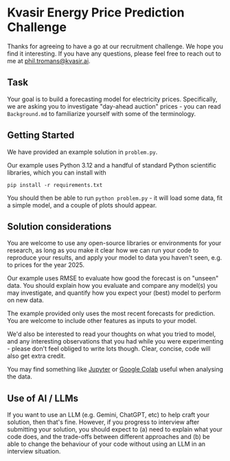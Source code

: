 # Kvasir Energy Price Prediction Challenge
Thanks for agreeing to have a go at our recruitment challenge. We hope you 
find it interesting. If you have any questions, please feel free to reach 
out to me at phil.tromans@kvasir.ai.

## Task
Your goal is to build a forecasting model for electricity prices.
Specifically, we are asking you to investigate "day-ahead auction" prices - you
can read `Background.md` to familiarize yourself with some of the terminology.

## Getting Started
We have provided an example solution in `problem.py`.
 
Our example uses Python 3.12 and a handful of standard Python scientific libraries, which you can 
install with
```
pip install -r requirements.txt
```

You should then be able to run `python problem.py` - it will load some data, fit a simple model, and a 
couple of plots should appear.

## Solution considerations
You are welcome to use any open-source libraries or environments for your research, as long as you make
it clear how we can run your code to reproduce your results, and apply your model to data you haven't seen, e.g. to prices for the year 2025.

Our example uses RMSE to evaluate how good the forecast is on "unseen" data. You should explain how you evaluate and compare any model(s) you may investigate, and quantify how you expect your (best) model to perform on new data. 

The example provided only uses the most recent forecasts for prediction. You 
are welcome to include other features as inputs to your model.

We'd also be interested to read your thoughts on what you tried to model, 
and any interesting observations that you had while you were experimenting \- 
please don't feel obliged to write lots though. Clear, concise, code will 
  also get extra credit.

You may find something like [Jupyter](https://jupyter.org/) or 
[Google Colab](https://colab.research.google.com/) useful when analysing the 
data.

## Use of AI / LLMs
If you want to use an LLM (e.g. Gemini, ChatGPT, etc) to help craft your 
solution, then that's fine. However, if you progress to interview after 
submitting your solution, you should expect to (a) need to explain what your 
code does, and the trade-offs between different approaches and (b) be able 
to change the behaviour of your code without using an LLM in an interview 
situation. 
